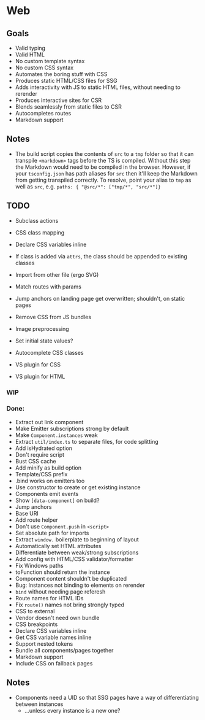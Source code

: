 # Web

## Goals

-	Valid typing
-	Valid HTML
-	No custom template syntax
-	No custom CSS syntax
-	Automates the boring stuff with CSS
-	Produces static HTML/CSS files for SSG
-	Adds interactivity with JS to static HTML files, without needing to rerender
-	Produces interactive sites for CSR
-	Blends seamlessly from static files to CSR
-	Autocompletes routes
-	Markdown support

## Notes

-	The build script copies the contents of `src` to a `tmp` folder so that it can transpile `<markdown>` tags before the TS is compiled. Without this step the Markdown would need to be compiled in the browser. However, if your `tsconfig.json` has path aliases for `src` then it'll keep the Markdown from getting transpiled correctly. To resolve, point your alias to `tmp` as well as `src`, e.g. `paths: { "@src/*": ["tmp/*", "src/*"]}`

## TODO

-	Subclass actions
-	CSS class mapping
-	Declare CSS variables inline
-	If class is added via `attrs`, the class should be appended to existing classes
-	Import from other file (ergo SVG)

-	Match routes with params
-	Jump anchors on landing page get overwritten; shouldn't, on static pages
-	Remove CSS from JS bundles
-	Image preprocessing

-	Set initial state values?
-	Autocomplete CSS classes
-	VS plugin for CSS
-	VS plugin for HTML

### WIP

### Done:

-	Extract out link component
-	Make Emitter subscriptions strong by default
-	Make `Component.instances` weak
-	Extract `util/index.ts` to separate files, for code splitting
-	Add isHydrated option
-	Don't require script
-	Bust CSS cache
-	Add minify as build option
-	Template/CSS prefix
-	.bind works on emitters too
-	Use constructor to create or get existing instance
-	Components emit events
-	Show `[data-component]` on build?
-	Jump anchors
-	Base URI
-	Add route helper
-	Don't use `Component.push` in `<script>`
-	Set absolute path for imports
-	Extract `window.` boilerplate to beginning of layout
-	Automatically set HTML attributes
-	Differentiate between weak/strong subscriptions
-	Add config with HTML/CSS validator/formatter
-	Fix Windows paths
-	toFunction should return the instance
-	Component content shouldn't be duplicated
-	Bug: Instances not binding to elements on rerender
-	`bind` without needing page referesh
-	Route names for HTML IDs
-	Fix `route()` names not bring strongly typed
-	CSS to external
-	Vendor doesn't need own bundle
-	CSS breakpoints
-	Declare CSS variables inline
-	Get CSS variable names inline
-	Support nested tokens
-	Bundle all components/pages together
-	Markdown support
-	Include CSS on fallback pages

## Notes

-	Components need a UID so that SSG pages have a way of differentiating between instances
	-	...unless every instance is a new one?
